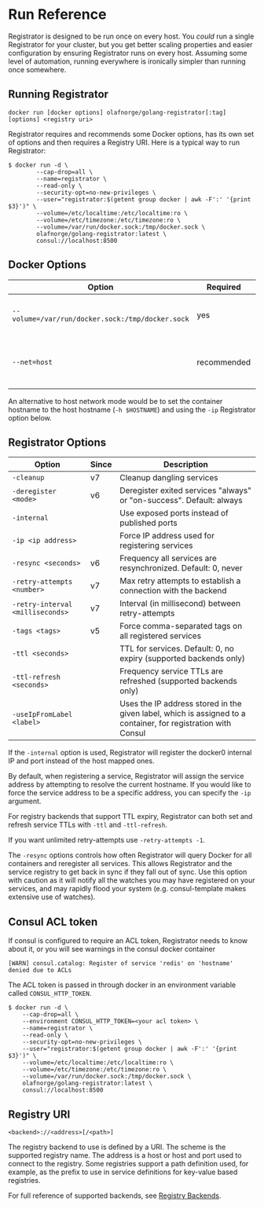 # Run Reference

Registrator is designed to be run once on every host. You *could* run a single
Registrator for your cluster, but you get better scaling properties and easier
configuration by ensuring Registrator runs on every host. Assuming some level of
automation, running everywhere is ironically simpler than running once somewhere.

## Running Registrator

    docker run [docker options] olafnorge/golang-registrator[:tag] [options] <registry uri>

Registrator requires and recommends some Docker options, has its own set of options
and then requires a Registry URI. Here is a typical way to run Registrator:

    $ docker run -d \
            --cap-drop=all \
            --name=registrator \
            --read-only \
            --security-opt=no-new-privileges \
            --user="registrator:$(getent group docker | awk -F':' '{print $3}')" \
            --volume=/etc/localtime:/etc/localtime:ro \
            --volume=/etc/timezone:/etc/timezone:ro \
            --volume=/var/run/docker.sock:/tmp/docker.sock \
            olafnorge/golang-registrator:latest \
            consul://localhost:8500

## Docker Options

Option                                           | Required    | Description
------                                           | --------    | -----------
`--volume=/var/run/docker.sock:/tmp/docker.sock` | yes         | Allows Registrator to access Docker API
`--net=host`                                     | recommended | Helps Registrator get host-level IP and hostname

An alternative to host network mode would be to set the container hostname to the host
hostname (`-h $HOSTNAME`) and using the `-ip` Registrator option below.

## Registrator Options

Option                           | Since | Description
------                           | ----- | -----------
`-cleanup`                       | v7    | Cleanup dangling services
`-deregister <mode>`             | v6    | Deregister exited services "always" or "on-success". Default: always
`-internal`                      |       | Use exposed ports instead of published ports
`-ip <ip address>`               |       | Force IP address used for registering services
`-resync <seconds>`              | v6    | Frequency all services are resynchronized. Default: 0, never
`-retry-attempts <number>`       | v7    | Max retry attempts to establish a connection with the backend
`-retry-interval <milliseconds>` | v7    | Interval (in millisecond) between retry-attempts
`-tags <tags>`                   | v5    | Force comma-separated tags on all registered services
`-ttl <seconds>`                 |       | TTL for services. Default: 0, no expiry (supported backends only)
`-ttl-refresh <seconds>`         |       | Frequency service TTLs are refreshed (supported backends only)
`-useIpFromLabel <label>`        |       | Uses the IP address stored in the given label, which is assigned to a container, for registration with Consul

If the `-internal` option is used, Registrator will register the docker0
internal IP and port instead of the host mapped ones.

By default, when registering a service, Registrator will assign the service
address by attempting to resolve the current hostname. If you would like to
force the service address to be a specific address, you can specify the `-ip`
argument.

For registry backends that support TTL expiry, Registrator can both set and
refresh service TTLs with `-ttl` and `-ttl-refresh`.

If you want unlimited retry-attempts use `-retry-attempts -1`.

The `-resync` options controls how often Registrator will query Docker for all
containers and reregister all services.  This allows Registrator and the service
registry to get back in sync if they fall out of sync. Use this option with caution
as it will notify all the watches you may have registered on your services, and
may rapidly flood your system (e.g. consul-template makes extensive use of watches).

## Consul ACL token

If consul is configured to require an ACL token, Registrator needs to know about it,
or you will see warnings in the consul docker container

    [WARN] consul.catalog: Register of service 'redis' on 'hostname' denied due to ACLs

The ACL token is passed in through docker in an environment variable called `CONSUL_HTTP_TOKEN`.

    $ docker run -d \
        --cap-drop=all \
        --environment CONSUL_HTTP_TOKEN=<your acl token> \
        --name=registrator \
        --read-only \
        --security-opt=no-new-privileges \
        --user="registrator:$(getent group docker | awk -F':' '{print $3}')" \
        --volume=/etc/localtime:/etc/localtime:ro \
        --volume=/etc/timezone:/etc/timezone:ro \
        --volume=/var/run/docker.sock:/tmp/docker.sock \
        olafnorge/golang-registrator:latest \
        consul://localhost:8500

## Registry URI

    <backend>://<address>[/<path>]

The registry backend to use is defined by a URI. The scheme is the supported
registry name. The address is a host or host and port used to connect to the
registry. Some registries support a path definition used, for example, as the prefix to use
in service definitions for key-value based registries.

For full reference of supported backends, see [Registry Backends](backends.md).
